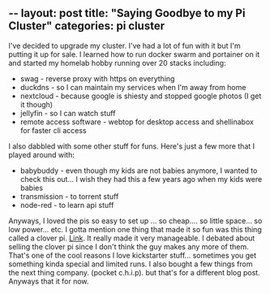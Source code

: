 --
layout: post
title: "Saying Goodbye to my Pi Cluster"
categories: pi cluster
--

I've decided to upgrade my cluster. I've had a lot of fun with it but I'm putting it up for sale. I learned how to run docker swarm and portainer on it and started my homelab hobby running over 20 stacks including: 

- swag - reverse proxy with https on everything
- duckdns - so I can maintain my services when I'm away from home 
- nextcloud - because google is shiesty and stopped google photos (I get it though) 
- jellyfin - so I can watch stuff
- remote access software - webtop for desktop access and shellinabox for faster cli access

I also dabbled with some other stuff for funs. Here's just a few more that I played around with: 

- babybuddy - even though my kids are not babies anymore, I wanted to check this out... I wish they had this a few years ago when my kids were babies
- transmission - to torrent stuff
- node-red - to learn api stuff


Anyways, I loved the pis so easy to set up ... so cheap.... so little space... so low power... etc. I gotta mention one thing that made it so fun was this thing called a clover pi. [Link](https://www.kickstarter.com/projects/cloverpi/cloverpi-take-your-raspberry-pi-to-the-next-level). It really made it very manageable. 
I debated about selling the clover pi since I don't think the guy makes any more of them. That's one of the cool reasons I love kickstarter stuff... sometimes you get something kinda special and limited runs. I also bought a few things from the next thing company. (pocket c.h.i.p). but that's for a different blog post. 
Anyways that it for now.

